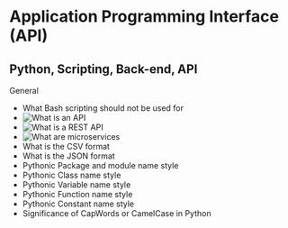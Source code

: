 # Application Programming Interface (API)
## Python, Scripting, Back-end, API

General
- What Bash scripting should not be used for
- ![What is an API](https://www.freecodecamp.org/news/what-is-an-api-in-english-please-b880a3214a82/)
- ![What is a REST API](https://www.sitepoint.com/rest-api/)
- ![What are microservices](https://smartbear.com/learn/api-design/microservices/)
- What is the CSV format
- What is the JSON format
- Pythonic Package and module name style
- Pythonic Class name style
- Pythonic Variable name style
- Pythonic Function name style
- Pythonic Constant name style
- Significance of CapWords or CamelCase in Python
